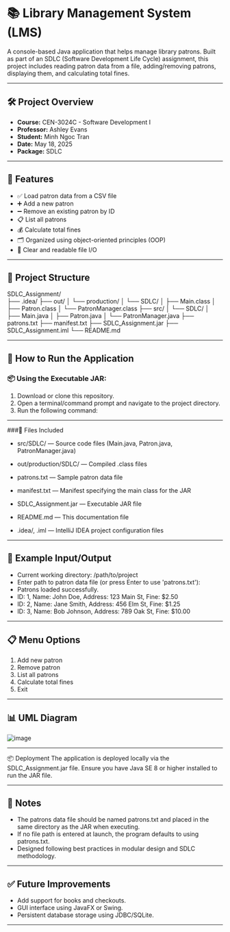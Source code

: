 # 📚 Library Management System (LMS)

A console-based Java application that helps manage library patrons. Built as part of an SDLC (Software Development Life Cycle) assignment, this project includes reading patron data from a file, adding/removing patrons, displaying them, and calculating total fines.

---

## 🛠️ Project Overview

- **Course:** CEN-3024C - Software Development I  
- **Professor:** Ashley Evans  
- **Student:** Minh Ngoc Tran  
- **Date:** May 18, 2025  
- **Package:** SDLC  

---

## 📁 Features

- ✅ Load patron data from a CSV file  
- ➕ Add a new patron  
- ➖ Remove an existing patron by ID  
- 📋 List all patrons  
- 💰 Calculate total fines  
- 🗂 Organized using object-oriented principles (OOP)  
- 📄 Clear and readable file I/O  

---
## 🧩 Project Structure

SDLC_Assignment/<br>
├── .idea/
├── out/
│ └── production/
│ └── SDLC/
│ ├── Main.class
│ ├── Patron.class
│ └── PatronManager.class
├── src/
│ └── SDLC/
│ ├── Main.java
│ ├── Patron.java
│ └── PatronManager.java
├── patrons.txt
├── manifest.txt
├── SDLC_Assignment.jar
├── SDLC_Assignment.iml
└── README.md

---

## 🚀 How to Run the Application
### 📦 Using the Executable JAR:

1. Download or clone this repository.
2. Open a terminal/command prompt and navigate to the project directory.
3. Run the following command:



---

###📜 Files Included
- src/SDLC/ — Source code files (Main.java, Patron.java, PatronManager.java)

- out/production/SDLC/ — Compiled .class files

- patrons.txt — Sample patron data file

- manifest.txt — Manifest specifying the main class for the JAR

- SDLC_Assignment.jar — Executable JAR file

- README.md — This documentation file

- .idea/, .iml — IntelliJ IDEA project configuration files

---

## 🧪 Example Input/Output

- Current working directory: /path/to/project
- Enter path to patron data file (or press Enter to use 'patrons.txt'): 
- Patrons loaded successfully.
- ID: 1, Name: John Doe, Address: 123 Main St, Fine: $2.50
- ID: 2, Name: Jane Smith, Address: 456 Elm St, Fine: $1.25
- ID: 3, Name: Bob Johnson, Address: 789 Oak St, Fine: $10.00

---

  ## 📋 Menu Options

1. Add new patron  
2. Remove patron  
3. List all patrons  
4. Calculate total fines  
5. Exit

---
## 📊 UML Diagram

![image](https://github.com/user-attachments/assets/7b0b1139-125c-4531-922e-7c0d45f674e8)

---

📦 Deployment
The application is deployed locally via the SDLC_Assignment.jar file. Ensure you have Java SE 8 or higher installed to run the JAR file.

---

## 📌 Notes

- The patrons data file should be named patrons.txt and placed in the same directory as the JAR when executing.
- If no file path is entered at launch, the program defaults to using patrons.txt.
- Designed following best practices in modular design and SDLC methodology.
  
---

## ✅ Future Improvements

- Add support for books and checkouts.
- GUI interface using JavaFX or Swing.
- Persistent database storage using JDBC/SQLite.

---
